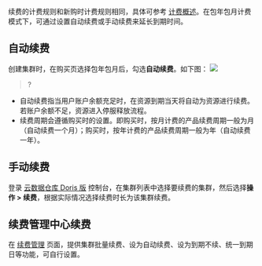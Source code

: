 续费的计费规则和新购时计费规则相同，具体可参考 [计费概述](https://cloud.tencent.com/document/product/1387/52627)。在包年包月计费模式下，可通过设置自动续费或手动续费来延长到期时间。

## 自动续费
创建集群时，在购买页选择包年包月后，勾选**自动续费**。如下图：
![](https://qcloudimg.tencent-cloud.cn/raw/b7e2d3fc47f8ddf2d499f3d4bb743647.png)

>?
- 自动续费指当用户账户余额充足时，在资源到期当天将自动为资源进行续费。若账户余额不足，资源进入停服释放流程。
- 续费周期会遵循购买时的设置。即购买时，按月计费的产品续费周期一般为月（自动续费一个月）；购买时，按年计费的产品续费周期一般为年（自动续费一年）。

## 手动续费
登录 [云数据仓库 Doris 版](https://console.cloud.tencent.com/cdwdoris) 控制台，在集群列表中选择要续费的集群，然后选择**操作 > 续费**，根据实际情况选择续费时长为该集群续费。

## 续费管理中心续费
在 [续费管理](https://console.cloud.tencent.com/account/renewal) 页面，提供集群批量续费、设为自动续费、设为到期不续、统一到期日等功能，可自行设置。
